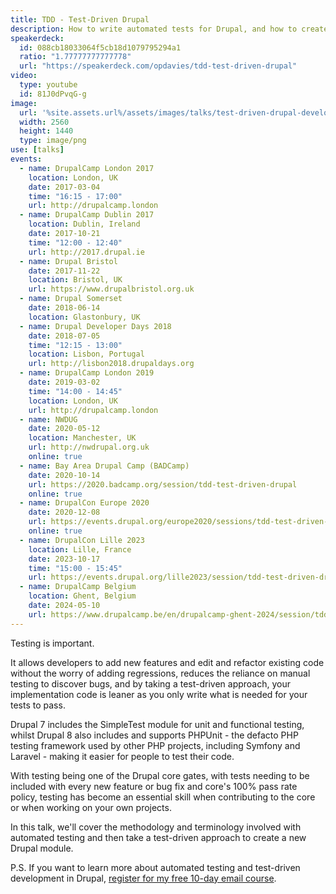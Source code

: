 ```yaml
---
title: TDD - Test-Driven Drupal
description: How to write automated tests for Drupal, and how to create a new Drupal module using test driven development.
speakerdeck:
  id: 088cb18033064f5cb18d1079795294a1
  ratio: "1.77777777777778"
  url: "https://speakerdeck.com/opdavies/tdd-test-driven-drupal"
video:
  type: youtube
  id: 81J0dPvqG-g
image:
  url: '%site.assets.url%/assets/images/talks/test-driven-drupal-development.png'
  width: 2560
  height: 1440
  type: image/png
use: [talks]
events:
  - name: DrupalCamp London 2017
    location: London, UK
    date: 2017-03-04
    time: "16:15 - 17:00"
    url: http://drupalcamp.london
  - name: DrupalCamp Dublin 2017
    location: Dublin, Ireland
    date: 2017-10-21
    time: "12:00 - 12:40"
    url: http://2017.drupal.ie
  - name: Drupal Bristol
    date: 2017-11-22
    location: Bristol, UK
    url: https://www.drupalbristol.org.uk
  - name: Drupal Somerset
    date: 2018-06-14
    location: Glastonbury, UK
  - name: Drupal Developer Days 2018
    date: 2018-07-05
    time: "12:15 - 13:00"
    location: Lisbon, Portugal
    url: http://lisbon2018.drupaldays.org
  - name: DrupalCamp London 2019
    date: 2019-03-02
    time: "14:00 - 14:45"
    location: London, UK
    url: http://drupalcamp.london
  - name: NWDUG
    date: 2020-05-12
    location: Manchester, UK
    url: http://nwdrupal.org.uk
    online: true
  - name: Bay Area Drupal Camp (BADCamp)
    date: 2020-10-14
    url: https://2020.badcamp.org/session/tdd-test-driven-drupal
    online: true
  - name: DrupalCon Europe 2020
    date: 2020-12-08
    url: https://events.drupal.org/europe2020/sessions/tdd-test-driven-drupal
    online: true
  - name: DrupalCon Lille 2023
    location: Lille, France
    date: 2023-10-17
    time: "15:00 - 15:45"
    url: https://events.drupal.org/lille2023/session/tdd-test-driven-drupal-introduction-automated-testing-and-test-driven-development
  - name: DrupalCamp Belgium
    location: Ghent, Belgium
    date: 2024-05-10
    url: https://www.drupalcamp.be/en/drupalcamp-ghent-2024/session/tdd-test-driven-drup%E2%80%A6
---
```


Testing is important.

It allows developers to add new features and edit and refactor existing code without the worry of adding regressions, reduces the reliance on manual testing to discover bugs, and by taking a test-driven approach, your implementation code is leaner as you only write what is needed for your tests to pass.

Drupal 7 includes the SimpleTest module for unit and functional testing, whilst Drupal 8 also includes and supports PHPUnit - the defacto PHP testing framework used by other PHP projects, including Symfony and Laravel - making it easier for people to test their code.

With testing being one of the Drupal core gates, with tests needing to be included with every new feature or bug fix and core's 100% pass rate policy, testing has become an essential skill when contributing to the core or when working on your own projects.

In this talk, we'll cover the methodology and terminology involved with automated testing and then take a test-driven approach to create a new Drupal module.

P.S. If you want to learn more about automated testing and test-driven development in Drupal, [register for my free 10-day email course][course].

[course]: /atdc

